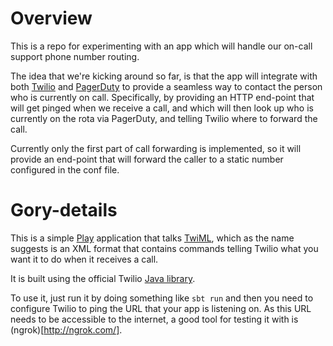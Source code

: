 # Overview

This is a repo for experimenting with an app which will handle our
on-call support phone number routing.

The idea that we're kicking around so far, is that the app will
integrate with both [Twilio](https://www.twilio.com/docs/api) and
[PagerDuty](http://www.pagerduty.com/) to provide a seamless way to
contact the person who is currently on call. Specifically, by
providing an HTTP end-point that will get pinged when we receive a
call, and which will then look up who is currently on the rota via
PagerDuty, and telling Twilio where to forward the call.

Currently only the first part of call forwarding is implemented, so it
will provide an end-point that will forward the caller to a static
number configured in the conf file.

# Gory-details

This is a simple [Play](https://playframework.com/) application that
talks [TwiML](https://www.twilio.com/docs/api/twiml), which as the
name suggests is an XML format that contains commands telling Twilio
what you want it to do when it receives a call.

It is built using the official Twilio
[Java library](https://www.twilio.com/docs/java/install).

To use it, just run it by doing something like `sbt run` and then you
need to configure Twilio to ping the URL that your app is listening
on. As this URL needs to be accessible to the internet, a good tool
for testing it with is (ngrok)[http://ngrok.com/].
